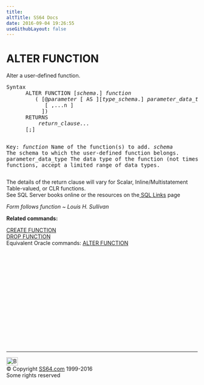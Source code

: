 ```yaml
---
title:
altTitle: SS64 Docs
date: 2016-09-04 19:26:55
useGithubLayout: false
---
```

<!-- #BeginLibraryItem "/Library/head_sql.lbi" --><!-- #EndLibraryItem --><h1>ALTER FUNCTION</h1>
<p>Alter a user-defined function.</p>
<pre>Syntax
      ALTER FUNCTION [<i>schema</i>.] <i>function
         </i>( [@<i>parameter</i> [ AS ][<i>type_schema</i>.] <i>parameter_data_type</i>  [= default ]
            [ ,...n ]
           ])
      RETURNS
          <i>r</i><i>eturn_clause...
      </i>[;]

Key:
    <i>function</i>            Name of the function(s) to add.
    <i>schema</i>              The schema to which the user-defined function belongs.
    parameter_data_type The data type of the function (not timestamp) 
                        CLR functions, accept a limited range of data types.</pre> 
<p>The details of the return clause will vary for Scalar, Inline/Multistatement Table-valued,  or CLR functions.<br>
See SQL Server books online or the resources on the<a href="../links/sql.html"> SQL Links</a> page </p>
<p class="quote"><i>Form follows function ~ Louis H. Sullivan </i></p>
<p><b>Related commands:</b></p>
<p>  <a href="function_c.html">CREATE FUNCTION</a><br>
  <a href="function_d.html">DROP FUNCTION</a>  <br>
Equivalent Oracle commands:  <a href="../ora/function_a.html">ALTER FUNCTION </a></p><!-- #BeginLibraryItem "/Library/foot_sql.lbi" --><p><script async="" src="//pagead2.googlesyndication.com/pagead/js/adsbygoogle.js"></script>
<!-- ss64-sql -->
<ins class="adsbygoogle" style="display:inline-block;width:300px;height:250px" data-ad-client="ca-pub-6140977852749469" data-ad-slot="6953563613"></ins>
<script>
(adsbygoogle = window.adsbygoogle || []).push({});
</script></p>
<hr>
<div id="bl" class="footer"><a href="#"><img src="../images/top.png" width="30" height="22" alt="Back to the Top"></a></div>
<div id="br" class="footer, tagline">© Copyright <a href="http://ss64.com/">SS64.com</a> 1999-2016<br>
Some rights reserved</div><!-- #EndLibraryItem -->

